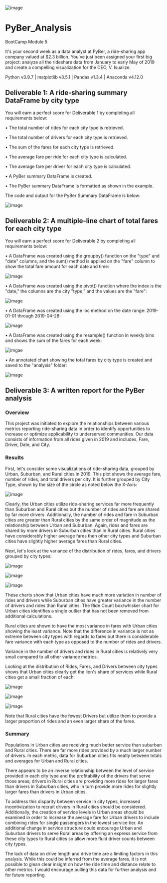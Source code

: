 ![image](https://github.com/Bryan-Corn/PyBer_Analysis/blob/main/Resources/Images/PyBer.png)
# PyBer_Analysis
BootCamp Module 5

It's your second week as a data analyst at PyBer, a ride-sharing app company valued at $2.3 billion. You've just been assigned your first big project: analyze all the rideshare data from January to early May of 2019 and create a compelling visualization for the CEO, V. Isualize.

Python v3.9.7 | matplotlib v3.5.1 | Pandas v1.3.4 | Anaconda v4.12.0

## Deliverable 1: A ride-sharing summary DataFrame by city type

You will earn a perfect score for Deliverable 1 by completing all requirements below:

• The total number of rides for each city type is retrieved.

• The total number of drivers for each city type is retrieved.

• The sum of the fares for each city type is retrieved.

• The average fare per ride for each city type is calculated.

• The average fare per driver for each city type is calculated.

• A PyBer summary DataFrame is created.

• The PyBer summary DataFrame is formatted as shown in the example.

The code and output for the PyBer Summary DataFrame is below:

![image](analysis/PyBer_1.png "pyber_summary_df")

## Deliverable 2: A multiple-line chart of total fares for each city type

You will earn a perfect score for Deliverable 2 by completing all requirements below:

• A DataFrame was created using the groupby() function on the "type" and "date" columns, and the sum() method is applied on the "fare" column to show the total fare amount for each date and time:

![image](analysis/PyBer_2.png "far_by_city_date_df")

• A DataFrame was created using the pivot() function where the index is the "date," the columns are the city "type," and the values are the "fare":

![image](analysis/PyBer_3.png "fare_by_city_date_df.pivot")

• A DataFrame was created using the loc method on the date range: 2019-01-01 through 2019-04-28:

![image](analysis/PyBer_4.png "fare_dates_df")

• A DataFrame was created using the resample() function in weekly bins and shows the sum of the fares for each week:

![imgae](analysis/PyBer_5.png "fare_dates_df.resample")

• An annotated chart showing the total fares by city type is created and saved to the "analysis" folder:

![image](analysis/PyBer_6.png "Total Fare By City plot")

## Deliverable 3: A written report for the PyBer analysis

### Overview

This project was initiated to explore the relationships between various metrics reporting ride-sharing data in order to identify opportunities to increase or optimize applicability to underserved communities. Our data consists of information from all rides given in 2019 and includes, Fare, Driver, Date, and City.

### Results

First, let's consider some visualizations of ride-sharing data, grouped by Urban, Suburban, and Rural cities in 2019. This plot shows the average fare, number of rides, and total drivers per city. It is further grouped by City Type, shown by the size of the circle as noted below the X-Axis:

![image](analysis/Fig1.png "PyBer Ride-Sharing Data bubble plot")

Clearly, the Urban cities utilize ride-sharing services far more frequently than Suburban and Rural cities but the number of rides and fare are shared by far more drivers. Additionally, the number of rides and fare in Suburban cities are greater than Rural cities by the same order of magnitude as the relationship between Urban and Suburban. Again, rides and fares are shared by more drivers in Suburban cities than in Rural cities. Rural cities have considerably higher average fares then other city types and Suburban cities have slightly higher average fares than Rural cities.


Next, let's look at the variance of the distribution of rides, fares, and drivers grouped by city types:

![image](analysis/Fig2.png "Ride Count Box/Whisker")

![image](analysis/Fig3.png "Fare Box/Whisker")

![image](analysis/Fig4.png "Driver Count Box/Whisker")

These charts show that Urban cities have much more variation in number of rides and drivers while Suburban cities have greater variance in the number of drivers and rides than Rural cities. The Ride Count box/whisker chart for Urban cities identifies a single outlier that has not been removed from additional calculations.

Rural cities are shown to have the most variance in fares with Urban cities showing the least variance. Note that the difference in variance is not as extreme between city types with regards to fares but there is considerable fare variance with each type as opposed to the number of rides and drivers.

Variance in the number of drivers and rides in Rural cities is relatively very small compared to all other variance metrics.


Looking at the distribution of Rides, Fares, and Drivers between city types shows that Urban cities clearly get the lion's share of services while Rural cities get a small fraction of each:

![image](analysis/Fig6.png "% of total Rides")

![image](analysis/Fig7.png "% of Total Drivers")

![image](analysis/Fig8.png "% of Total Fares")

Note that Rural cities have the fewest Drivers but utilize them to provide a larger proportion of rides and an even larger share of the fares. 


### Summary

Populations in Urban cities are receiving much better service than suburban and Rural cities. There are far more rides provided by a much larger number of drivers. In each metric, data for Suburban cities fits neatly between totals and averages for Urban and Rural cities.

There appears to be an inverse relationship between the level of service provided in each city type and the profitability of the drivers that serve those areas; drivers in Rural cities are providing more rides for larger fares than drivers in Suburban cities, who in turn provide more rides for slightly larger fares than drivers in Urban cities.

To address this disparity between service in city types, increased incentivization to recruit drivers in Rural cities should be considered. Additionally, the creation of service levels in Urban areas should be examined in order to increase the average fare for Urban drivers to include combining rides for single passengers in the lowest service tier. An additional change in service structure could encourage Urban and Suburban drivers to serve Rural areas by offering an express service from these city types to Rural cities so allow more fluid driver counts between city types.

The lack of data on drive length and drive time are a limiting factors in this analysis. While this could be inferred from the average fares, it is not possible to glean clear insight on how the ride time and distance relate to other metrics. I would encourage pulling this data for further analysis and for future reporting.
